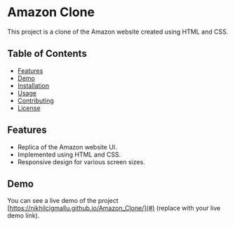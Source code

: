 # Amazon Clone

This project is a clone of the Amazon website created using HTML and CSS.

## Table of Contents

- [Features](#features)
- [Demo](#demo)
- [Installation](#installation)
- [Usage](#usage)
- [Contributing](#contributing)
- [License](#license)

## Features

- Replica of the Amazon website UI.
- Implemented using HTML and CSS.
- Responsive design for various screen sizes.

## Demo

You can see a live demo of the project [https://nikhilcigmallu.github.io/Amazon_Clone/](#) (replace with your live demo link).



